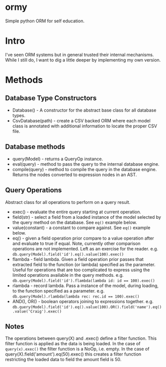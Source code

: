 # ormy
Simple python ORM for self education.

# Intro

I've seen ORM systems but in general trusted their internal mechanisms. While I still do, I want to dig a little deeper by implementing my own version.

# Methods

## Database Type Constructors

* Database() - A constructor for the abstract base class for all database types.
* CsvDatabase(path) - create a CSV backed ORM where each model class is annotated with additional information to locate the proper CSV file.

## Database methods
* query(Model) - returns a QueryOp instance.
* eval(query) - method to pass the query to the internal database engine.
* compile(query) - method to compile the query in the database engine. Returns the nodes converted to expression nodes in
  an AST.

## Query Operations

Abstract class for all operations to perform on a query result.

* exec() - evaluate the entire query starting at current operation.
* field(str) - select a field from a loaded instance of the model selected by the query method on the database. See
  `eq()` example below.
* value(constant) - a constant to compare against. See `eq()` example below.
* eq() - given a field operation prior compare to a value operation after and evaluate to true if equal. Note, currently
  other comparison operations are not implemented. Left as an exercise for the reader. e.g.
  `db.query(Model).field('id').eq().value(100).exec()`
* flambda - field lambda. Given a field operation prior passes that extracted field to the function (or lambda) specified
  as the parameter. Useful for operations that are too complicated to express using the limited operations available
  in the query methods. e.g. `db.query(Model).field('id').flambda(lambda id: id == 100).exec()`
* rlambda - record lambda. Pass a instance of the model, during loading, to the function specified as a parameter. e.g.
  `db.query(Model).rlambda(lambda rec: rec.id == 100).exec()`
* AND(), OR() - boolean operators joining to expressions together. e.g.
  `db.query(Model).field('id').eq().value(100).OR().field('name').eq().value('Craig').exec()`

## Notes

The operations between query(X) and .exec() define a filter function. This filter function
is applied as the data is being loaded. In the case of `query(x).exec()` the filter function
is a NoOp, i.e. empty. In the case of query(X).field('amount').eq(50).exec() this creates
a filter function restricting the loaded data to field the amount field is 50. 




